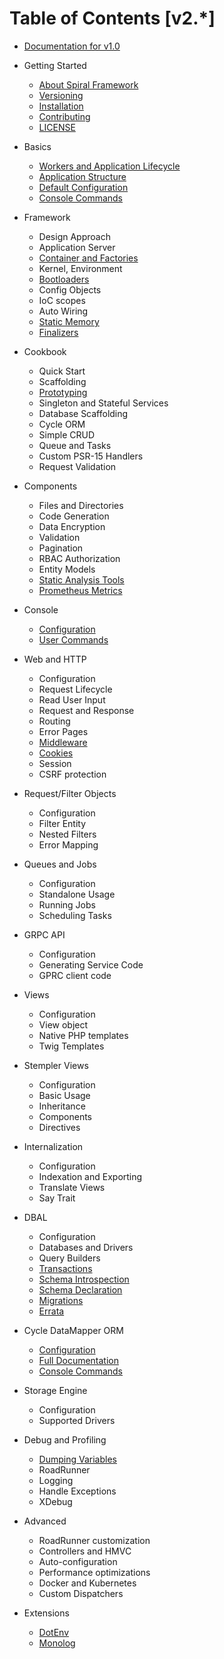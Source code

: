 # Table of Contents [v2.*]

* [Documentation for v1.0](https://github.com/spiral/docs/tree/master)

* Getting Started
    * [About Spiral Framework](about/spiral.md)
    * [Versioning](about/semver.md)
    * [Installation](about/install.md)
    * [Contributing](about/contributing.md)
    * [LICENSE](license.md)
* Basics
    * [Workers and Application Lifecycle](basic/workers.md)
    * [Application Structure](basic/structure.md)
    * [Default Configuration](basic/configuration.md)
    * [Console Commands](basic/commands.md)
* Framework
    * Design Approach
    * Application Server
    * [Container and Factories](framework/container.md)
    * Kernel, Environment
    * [Bootloaders](framework/bootloaders.md)
    * Config Objects
    * IoC scopes
    * Auto Wiring
    * [Static Memory](framework/memory.md)
    * [Finalizers](framework/finalizers.md)
* Cookbook
    * Quick Start
    * Scaffolding
    * [Prototyping](cookbook/prototype.md)
    * Singleton and Stateful Services
    * Database Scaffolding
    * Cycle ORM
    * Simple CRUD
    * Queue and Tasks
    * Custom PSR-15 Handlers
    * Request Validation
* Components
    * Files and Directories
    * Code Generation
    * Data Encryption
    * Validation
    * Pagination
    * RBAC Authorization
    * Entity Models
    * [Static Analysis Tools](component/tokenizer.md)
    * [Prometheus Metrics](component/metrics.md)
* Console
    * [Configuration](console/configuration.md)
    * [User Commands](console/commands.md)
* Web and HTTP
    * Configuration
    * Request Lifecycle
    * Read User Input
    * Request and Response
    * Routing
    * Error Pages
    * [Middleware](http/middleware.md)
    * [Cookies](http/cookies.md)
    * Session
    * CSRF protection
* Request/Filter Objects
    * Configuration
    * Filter Entity
    * Nested Filters
    * Error Mapping
* Queues and Jobs
    * Configuration
    * Standalone Usage
    * Running Jobs
    * Scheduling Tasks
* GRPC API
    * Configuration
    * Generating Service Code
    * GPRC client code
* Views
    * Configuration
    * View object
    * Native PHP templates
    * Twig Templates
* Stempler Views
    * Configuration
    * Basic Usage
    * Inheritance
    * Components
    * Directives
* Internalization
    * Configuration
    * Indexation and Exporting
    * Translate Views
    * Say Trait
* DBAL
    * Configuration
    * Databases and Drivers
    * Query Builders
    * [Transactions](database/transactions.md)
    * [Schema Introspection](database/introspection.md)
    * [Schema Declaration](database/declaration.md)
    * [Migrations](database/migrations.md)
    * [Errata](database/errata.md)
* Cycle DataMapper ORM
    * [Configuration](cycle/configuration.md)
    * [Full Documentation](cycle/documentation.md)
    * [Console Commands](cycle/commands.md)
* Storage Engine 
    * Configuration
    * Supported Drivers
* Debug and Profiling
    * [Dumping Variables](debug/dumps.md)
    * RoadRunner
    * Logging
    * Handle Exceptions
    * XDebug
* Advanced
    * RoadRunner customization
    * Controllers and HMVC
    * Auto-configuration
    * Performance optimizations
    * Docker and Kubernetes
    * Custom Dispatchers
* Extensions
    * [DotEnv](extension/dotenv.md)   
    * [Monolog](extension/monolog.md)
